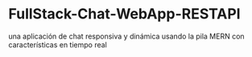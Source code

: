 # FullStack-Chat-WebApp-RESTAPI
una aplicación de chat responsiva y dinámica usando la pila MERN con características en tiempo real
